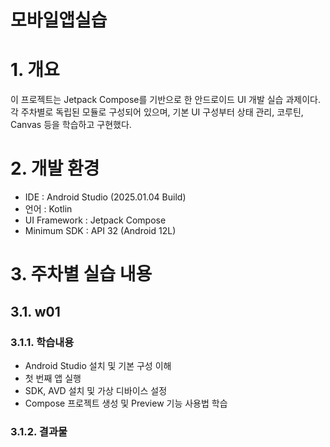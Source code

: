 # 모바일앱실습

# 1. 개요
이 프로젝트는 Jetpack Compose를 기반으로 한 안드로이드 UI 개발 실습 과제이다.
각 주차별로 독립된 모듈로 구성되어 있으며, 기본 UI 구성부터 상태 관리, 코루틴, Canvas 등을 학습하고 구현했다.

# 2. 개발 환경
- IDE : Android Studio (2025.01.04 Build)
- 언어 : Kotlin
- UI Framework : Jetpack Compose
- Minimum SDK : API 32 (Android 12L)

# 3. 주차별 실습 내용

## 3.1. w01

### 3.1.1. 학습내용
- Android Studio 설치 및 기본 구성 이해
- 첫 번째 앱 실행
- SDK, AVD 설치 및 가상 디바이스 설정
- Compose 프로젝트 생성 및 Preview 기능 사용법 학습

### 3.1.2. 결과물
